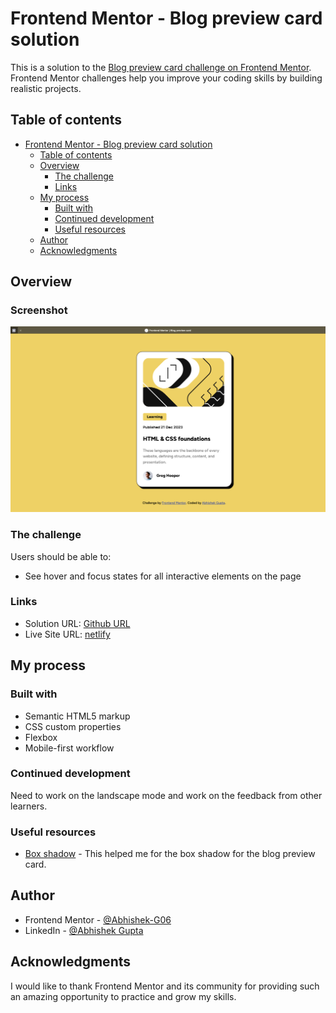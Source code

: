 # Frontend Mentor - Blog preview card solution

This is a solution to the [Blog preview card challenge on Frontend Mentor](https://www.frontendmentor.io/challenges/blog-preview-card-ckPaj01IcS). Frontend Mentor challenges help you improve your coding skills by building realistic projects.

## Table of contents

- [Frontend Mentor - Blog preview card solution](#frontend-mentor---blog-preview-card-solution)
  - [Table of contents](#table-of-contents)
  - [Overview](#overview)
    - [The challenge](#the-challenge)
    - [Links](#links)
  - [My process](#my-process)
    - [Built with](#built-with)
    - [Continued development](#continued-development)
    - [Useful resources](#useful-resources)
  - [Author](#author)
  - [Acknowledgments](#acknowledgments)

## Overview

### Screenshot

![QR code component screenshot](https://github.com/Abhishek-G06/blog-preview-card/blob/7ddffab54802d6b0bb059b853435a649fea8ab0c/design/desktop-design.jpg)

### The challenge

Users should be able to:

- See hover and focus states for all interactive elements on the page

### Links

- Solution URL: [Github URL](https://github.com/Abhishek-G06/blog-preview-card.git)
- Live Site URL: [netlify](https://previewblog-card.netlify.app/)

## My process

### Built with

- Semantic HTML5 markup
- CSS custom properties
- Flexbox
- Mobile-first workflow

### Continued development

Need to work on the landscape mode and work on the feedback from other learners.

### Useful resources

- [Box shadow](https://developer.mozilla.org/en-US/docs/Web/CSS/box-shadow) - This helped me for the box shadow for the blog preview card.

## Author

- Frontend Mentor - [@Abhishek-G06](https://www.frontendmentor.io/profile/Abhishek-G06)
- LinkedIn - [@Abhishek Gupta](https://www.linkedin.com/in/abhishek-gupta-667229189/)

## Acknowledgments

I would like to thank Frontend Mentor and its community for providing such an amazing opportunity to practice and grow my skills.